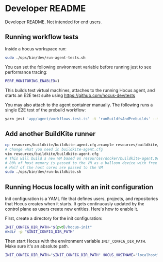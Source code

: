 # Developer README

Developer README. Not intended for end users.

## Running workflow tests

Inside a hocus workspace run:

```bash
sudo ./ops/bin/dev/run-agent-tests.sh
```

You can set the following environment variable before running jest to see performance tracing:

```bash
PERF_MONITORING_ENABLED=1
```

This builds test virtual machines, attaches to the running Hocus agent, and starts an E2E test suite using https://github.com/hocus-dev/tests

You may also attach to the agent container manually. The following runs a single E2E test of the prebuild workflow:

```bash
yarn jest 'app/agent/workflows.test.ts' -t 'runBuildfsAndPrebuilds' --testTimeout 600000
```

## Add another BuildKite runner

```bash
cp resources/buildkite/buildkite-agent.cfg.example resources/buildkite/buildkite-agent.cfg
# Change what you need in buildkite-agent.cfg
vim resources/buildkite/buildkite-agent.cfg
# This will build a new VM based on resources/docker/buildkite-agent.Dockerfile and start it in qemu.
# 80% of host memory is passed to the VM as a balloon device with free page reporting enabled :)
# Half of the host cores are passed to the VM
sudo ./ops/bin/dev/run-buildkite.sh
```

## Running Hocus locally with an init configuration

Init configuration is a YAML file that defines users, projects, and repositories that Hocus creates when it starts.
It gets continuously updated by the control plane as users create new entities. Here's how to enable it.

First, create a directory for the init configuration:

```bash
INIT_CONFIG_DIR_PATH="$(pwd)/hocus-init"
mkdir -p "$INIT_CONFIG_DIR_PATH"
```

Then start Hocus with the environment variable `INIT_CONFIG_DIR_PATH`. Make sure it's an absolute path.

```bash
INIT_CONFIG_DIR_PATH="$INIT_CONFIG_DIR_PATH" HOCUS_HOSTNAME="localhost" ops/bin/local-up.sh
```
